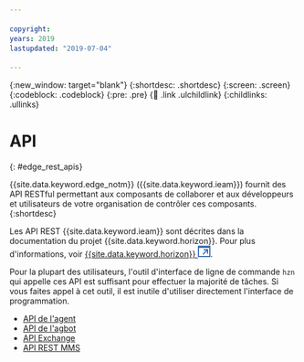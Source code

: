 ```yaml
---

copyright:
years: 2019
lastupdated: "2019-07-04"

---
```


{:new_window: target="blank"}
{:shortdesc: .shortdesc}
{:screen: .screen}
{:codeblock: .codeblock}
{:pre: .pre}
{:child: .link .ulchildlink}
{:childlinks: .ullinks}

# API
{: #edge_rest_apis}

{{site.data.keyword.edge_notm}} ({{site.data.keyword.ieam}}) fournit des API RESTful permettant aux composants de collaborer et aux développeurs et utilisateurs de votre organisation de contrôler ces composants.
{:shortdesc}

Les API REST {{site.data.keyword.ieam}} sont décrites dans la documentation du projet {{site.data.keyword.horizon}}. Pour plus d'informations, voir [{{site.data.keyword.horizon}} ![S'ouvre dans un nouvel onglet](../../images/icons/launch-glyph.svg "S'ouvre dans un nouvel onglet")](https://github.com/open-horizon).

Pour la plupart des utilisateurs, l'outil d'interface de ligne de commande `hzn` qui appelle ces API est suffisant pour effectuer la majorité de tâches. Si vous faites appel à cet outil, il est inutile d'utiliser directement l'interface de programmation.

* [API de l'agent](agent_api.md)
* [API de l'agbot](agbot_api.md)
* [API Exchange](exchange_api.md)
* [API REST MMS](mms_api.md)
